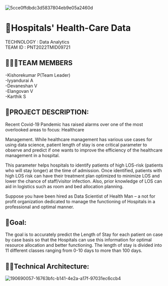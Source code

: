 ![5cce0ffdbdc3d5837804eb9e05a2460d](https://user-images.githubusercontent.com/113687065/202483653-187b61ae-cd77-4665-a9f1-c3dcebf87fe5.jpg)
# 🏥Hospitals' Health-Care Data
TECHNOLOGY : Data Analytics <br>
TEAM ID : PNT2022TMID09721

## 👨‍👩‍👦TEAM MEMBERS
 -Kishorekumar P(Team Leader)<br>
 -Iyyandurai A<br>
 -Devaneshan V<br>
 -Elangovan V<br>
 -Karthik S <br>

## 📒PROJECT DESCRIPTION:
Recent Covid-19 Pandemic has raised alarms over one of the most overlooked areas to focus: Healthcare <br>

Management. While healthcare management has various use cases for using data science, patient length of stay is one critical parameter to observe and predict if one wants to improve the efficiency of the healthcare management in a hospital. <br>

This parameter helps hospitals to identify patients of high LOS-risk (patients who will stay longer) at the time of admission. Once identified, patients with high LOS risk can have their treatment plan optimized to minimize LOS and lower the chance of staff/visitor infection. Also, prior knowledge of LOS can aid in logistics such as room and bed allocation planning. <br>

Suppose you have been hired as Data Scientist of Health Man – a not for profit organization dedicated to manage the functioning of Hospitals in a professional and optimal manner. <br>

## 📖Goal:
The goal is to accurately predict the Length of Stay for each patient on case by case basis so that the Hospitals can use this information for optimal resource allocation and better functioning. The length of stay is divided into 11 different classes ranging from 0-10 days to more than 100 days.

## 👨‍💻Technical Architecture:
![190690057-16763bfc-b141-4e2a-a17f-97031ec6ccb4](https://user-images.githubusercontent.com/113687065/202495221-76defd77-6932-4a93-8e84-f5a9ddf78e86.png)
